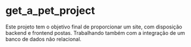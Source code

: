 # get_a_pet_project
Este projeto tem o objetivo final de proporcionar um site, com disposição backend e frontend postas. Trabalhando também com a integração de um banco de dados não relacional.
